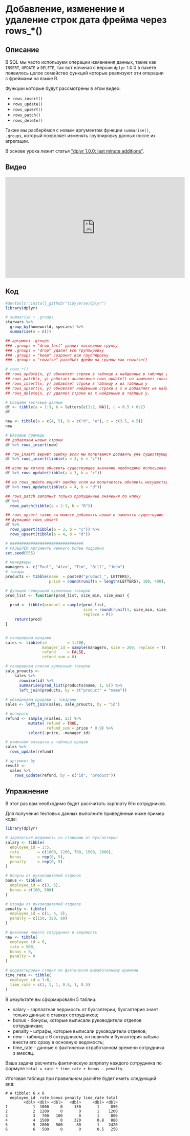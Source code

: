 # Добавление, изменение и удаление строк дата фрейма через rows_*()

## Описание
В SQL мы часто используем операции изменения данных, такие как `INSERT`, `UPDATE` и `DELETE`, так вот начиная с версии `dplyr` 1.0.0 в пакете появилось целое семейство функций которые реализуют эти операции с фреймами на языке R.

Функции которые будут рассмотрены в этом видео:
- `rows_insert()`
- `rows_update()`
- `rows_upsert()`
- `rows_patch()`
- `rows_delete()`

Также мы разберёмся с новым аргументом функции `summarise()`, `.groups`, который позволяет изменять группировку данных после их агрегации.

В основе урока лежит статья ["dplyr 1.0.0: last minute additions"](https://www.tidyverse.org/blog/2020/05/dplyr-1-0-0-last-minute-additions/).

## Видео
<iframe width="560" height="315" src="https://www.youtube.com/embed/A2nDQqH9Kr0" title="YouTube video player" frameborder="0" allow="accelerometer; autoplay; clipboard-write; encrypted-media; gyroscope; picture-in-picture" allowfullscreen></iframe>

## Код

```r
#devtools::install_github("tidyverse/dplyr")
library(dplyr)

# summarise + .groups
starwars %>% 
  group_by(homeworld, species) %>% 
  summarise(n = n())

## аргумент .groups
### .groups = "drop_last" удалит последнюю группу
### .groups = "drop" удалит всю группировку
### .groups = "keep" созранит всю группировку
### .groups = "rowwise" разобъёт фрейм на группы как rowwise()

# rows_*()
## rows_update(x, y) обновляет строки в таблице x найденные в таблице y
## rows_patch(x, y) работает аналогично rows_update() но заменяет только NA
## rows_insert(x, y) добавляет строки в таблицу x из таблицы y
## rows_upsert(x, y) обновляет найденные строки в x и добавляет не найденные из таблицы y
## rows_delete(x, y) удаляет строки из x найденные в таблице y.

# Создаём тестовые данные
df <- tibble(a = 1:3, b = letters[c(1:2, NA)], c = 0.5 + 0:2)
df

new <- tibble(a = c(4, 5), b = c("d", "e"), c = c(3.5, 4.5))
new

# БАзовые примеры
## добавляем новые строки
df %>% rows_insert(new)

## row_insert вернёт ошибку если мы попытаемся добавить уже существующую строку
df %>% rows_insert(tibble(a = 3, b = "c"))

## если вы хотите обновить существующее значение необходимо использовать row_update
df %>% rows_update(tibble(a = 3, b = "c"))

## но rows_update вернёт ошибку если вы попытаетесь обновить несуществующее значание
df %>% rows_update(tibble(a = 4, b = "d"))

## rows_patch заполнит только пропущенные значения по ключу
df %>% 
  rows_patch(tibble(a = 2:3, b = "B"))

## rows_upsert также вы можете добавлять новые и заменять существуюие значения 
## функцией rows_upsert
df %>% 
  rows_upsert(tibble(a = 3, b = "c")) %>% 
  rows_upsert(tibble(a = 4, b = "d"))

# ################################
# РАЗБЕРЁМ Аргументы немного более подробно
set.seed(555)

# менеджеры
managers <- c("Paul", "Alex", "Tim", "Bill", "John")
# товары
products <- tibble(name  = paste0("product_", LETTERS), 
                   price = round(runif(n = length(LETTERS), 100, 400), 0))

# функция генерации купленных товаров
prod_list <- function(prod_list, size_min, size_max) {
  
  prod <- tibble(product = sample(prod_list, 
                                  size = round(runif(1, size_min, size_max), 0) ,
                                  replace = F))
    return(prod)
}


# генерируем продажи
sales <- tibble(id         = 1:200,
                manager_id = sample(managers, size = 200, replace = T),
                refund     = FALSE,
                refund_sum = 0)

# генерируем списки купленных товаров
sale_proucts <-
    sales %>%
      rowwise(id) %>%
      summarise(prod_list(products$name, 1, 6)) %>%
      left_join(products, by = c("product" = "name"))
  
# объединяем продажи с товарами
sales <- left_join(sales, sale_proucts, by = "id")

# возвраты
refund <- sample_n(sales, 25) %>%
          mutate( refund = TRUE,
                  refund_sum = price * 0.9) %>%
          select(-price, -manager_id) 

# отмечаем возвраты в таблице продаж
sales %>%
  rows_update(refund)

# аргумент by
result <-
  sales %>%
    rows_update(refund, by = c("id", "product"))
```

## Упражнение
В этот раз вам необходимо будет рассчитать зарплату 6ти сотрудников. 

Для получения тестовых данных выполните приведённый ниже пример кода:


```r
library(dplyr)

# зарплатная ведомость со ставками от бухгалтерии
salary <- tibble(
  employee_id = 1:5,
  rate        = c(1000, 1200, 700, 1500, 2000),
  bonus       = rep(0, 5),
  penalty     = rep(0, 5)
)

# бонусы от руководителей отделов
bonus <- tibble(
  employee_id = c(3, 5),
  bonus = c(100, 500)
)

# штрафы от руководителей отделов
penalty <- tibble(
  employee_id = c(1, 4, 5),
  penalty = c(150, 320, 80)
)

# внесение нового сотрудника в ведомость
new <- tibble(
  employee_id = 6,
  rate = 500,
  bonus = 0,
  penalty = 0
)

# корректировки ставки по фактически выработанному времени
time_rate <- tibble(
  employee_id = 1:6, 
  time_rate = c(1, 1, 1, 0.8, 1, 0.5)
)
```

В результате вы сформировали 5 таблиц:

* salary - зарплатная ведомость от бухгалтерии, бухгалтерия знает только данные о ставках сотрудников;
* bonus - бонусы, которые выписали руководители отделов сотрудникам;
* penalty - штрафы, которые выписали руководители отделов;
* new - таблица с 6 сотрудником, он новичёк и бухгалтерия забыла внести его сразу в основную ведомость;
* time_rate - данные о фактически отработанном времени сотрудника з амесяц.

Ваша задача расчитать фактическую запрлату каждого сотрудника по формуле `total = rate * time_rate + bonus - penalty`.

Итоговая таблица при правильном расчёте будет иметь следующий вид:
```
# A tibble: 6 x 6
  employee_id  rate bonus penalty time_rate total
        <dbl> <dbl> <dbl>   <dbl>     <dbl> <dbl>
1           1  1000     0     150       1     850
2           2  1200     0       0       1    1200
3           3   700   100       0       1     800
4           4  1500     0     320       0.8   880
5           5  2000   500      80       1    2420
6           6   500     0       0       0.5   250
```
